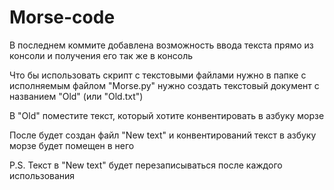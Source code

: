 # Morse-code

В последнем коммите добавлена возможность ввода текста прямо из консоли и получения его так же в консоль

Что бы использовать скрипт с текстовыми файлами нужно в папке с исполняемым файлом "Morse.py" нужно создать текстовый документ с названием "Old" (или "Old.txt")

В "Old" поместите текст, который хотите конвентировать в азбуку морзе 

После будет создан файл "New text" и конвентирований текст в азбуку морзе будет помещен в него 

P.S. Текст в "New text" будет перезаписываться после каждого использования
